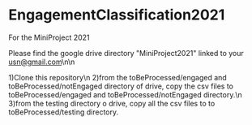 # EngagementClassification2021
For the MiniProject 2021



Please find the google drive directory "MiniProject2021" linked to your usn@gmail.com\n\n

1)Clone this repository\n
2)from the toBeProcessed/engaged and toBeProcessed/notEngaged directory of drive, copy the csv files to toBeProcessed/engaged and toBeProcessed/notEngaged directory.\n
3)from the testing directory o drive, copy all the csv files to to toBeProcessed/testing directory.
